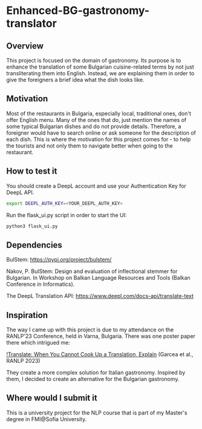 # Enhanced-BG-gastronomy-translator

## Overview

This project is focused on the domain of gastronomy. Its purpose is to enhance the translation of some Bulgarian 
cuisine-related terms by not just transliterating them into English. Instead, we are explaining them in order to 
give the foreigners a brief idea what the dish looks like.

## Motivation

Most of the restaurants in Bulgaria, especially local, traditional ones, don't offer English menu. 
Many of the ones that do, just mention the names of some typical Bulgarian dishes and do not provide details.
Therefore, a foreigner would have to search online or ask someone for the description of each dish. 
This is where the motivation for this project comes for - to help the tourists and not only them to navigate better
when going to the restaurant.

## How to test it

You should create a DeepL account and use your Authentication Key for DeepL API.

```bash 
export DEEPL_AUTH_KEY=<YOUR_DEEPL_AUTH_KEY>
```

Run the flask_ui.py script in order to start the UI:
```bash
python3 flask_ui.py
```

## Dependencies

BulStem: https://pypi.org/project/bulstem/

Nakov, P. BulStem: Design and evaluation of inflectional stemmer for Bulgarian. In Workshop on
Balkan Language Resources and Tools (Balkan Conference in Informatics).

The DeepL Translation API: https://www.deepl.com/docs-api/translate-text


## Inspiration

The way I came up with this project is due to my attendance on the RANLP'23 Conference, held in Varna, Bulgaria.
There was one poster paper there which intrigued me:

[!Translate: When You Cannot Cook Up a Translation, Explain](https://aclanthology.org/2023.ranlp-1.44) (Garcea et al., RANLP 2023)

They create a more complex solution for Italian gastronomy. 
Inspired by them, I decided to create an alternative for the Bulgarian gastronomy.

## Where would I submit it

This is a university project for the NLP course that is part of my Master's degree in FMI@Sofia University.